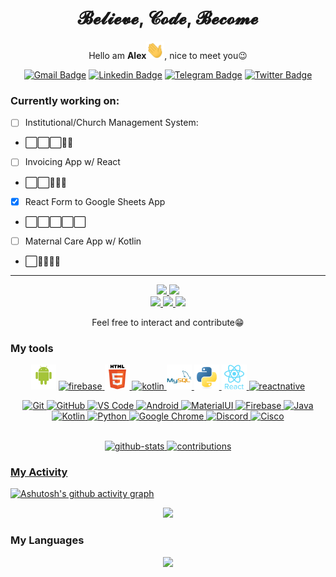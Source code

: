 <div id="header" align="center">
<h1>𝓑𝓮𝓵𝓲𝓮𝓿𝓮, 𝓒𝓸𝓭𝓮, 𝓑𝓮𝓬𝓸𝓶𝓮</h1>
  <p>Hello am <b>Alex</b><img src="https://github.com/ashutoshpipriye/ashutoshpipriye/blob/master/Hi.gif" width="29px">, nice to meet you😉</p></div>
  
  <!-- Contacts details -->
<div id="badges" align="center">
  
  <!-- My token: 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 -->
  
[![Gmail Badge](https://img.shields.io/badge/-gichaumburu@gmail.com-c14438?style=flat&logo=Gmail&logoColor=white)](mailto:samujjwaal.dey@acuitybrands.com "Connect via Email")
[![Linkedin Badge](https://img.shields.io/badge/-Alex%20Gichau-0072b1?style=flat&logo=Linkedin&logoColor=white)](https://www.linkedin.com/in/Alex-Gichau/ "Connect on LinkedIn")
[![Telegram Badge](https://img.shields.io/badge/-@geeshau-0088CC?style=flat&logo=Telegram&logoColor=white)](https://t.me/geeshau "Contact on Telegram")
[![Twitter Badge](https://img.shields.io/badge/-@alexgeeshau-00acee?style=flat&logo=Twitter&logoColor=white)](https://twitter.com/intent/follow?screen_name=Alexl%20Gichau "Follow on Twitter")
</div>

</div>

### Currently working on:
- [ ] Institutional/Church Management System: <br>
- ⬜⬜⬜🔳🔳
- [ ] Invoicing App w/ React<br>
- ⬜⬜🔳🔳🔳
- [X] React Form to Google Sheets App<br>
- ⬜⬜⬜⬜⬜
- [ ] Maternal Care App w/ Kotlin<br>
- ⬜🔳🔳🔳🔳


<hr>

<div id="randoms" align="center">
<a href="https://github.com/Alex-Gichau">
<img src="https://komarev.com/ghpvc/?username=Alex-Gichau&logo=GitHub&label=github%20visits&color=336699&logoColor=white&style=flat-square"/>
</a>
<a href="https://github.com/Alex-Gichau">
<img src="https://visitor-badge.glitch.me/badge?page_id=Alex-Gichau.Alex-Gichau&style=flat-square&color=0088cc">
</a></br>
<a href="https://twitter.com/alexgeeshau">
<img src="https://img.shields.io/twitter/follow/alexgeeshau?color=0E7FC0&logo=twitter&style=for-the-badge&label=Twitter"/>
</a>
<a href="https://github.com/Alex-Gichau">
<img src="https://img.shields.io/github/followers/Alex-Gichau?logo=GitHub&style=for-the-badge"/>
</a>
<a href="https://github.com/Alex-Gichau">
<img src="https://img.shields.io/github/stars/Alex-Gichau?logo=github&style=for-the-badge"/>
</a>

<p>Feel free to interact and contribute😁</p>

</div>

### My tools
<div align="center">
<img src="https://raw.githubusercontent.com/devicons/devicon/master/icons/android/android-original-wordmark.svg" alt="android" width="40" height="40"/> </a> <a href="https://www.gnu.org/software/bash/" target="_blank"> 
<img src="https://www.vectorlogo.zone/logos/firebase/firebase-icon.svg" alt="firebase" width="40" height="40"/>
<img src="https://raw.githubusercontent.com/devicons/devicon/master/icons/html5/html5-original-wordmark.svg" alt="html5" width="40" height="40"/>
<img src="https://www.vectorlogo.zone/logos/kotlinlang/kotlinlang-icon.svg" alt="kotlin" width="40" height="40"/>
<img src="https://raw.githubusercontent.com/devicons/devicon/master/icons/mysql/mysql-original-wordmark.svg" alt="mysql" width="40" height="40"/>
<img src="https://raw.githubusercontent.com/devicons/devicon/master/icons/python/python-original.svg" alt="python" width="40" height="40"/>
<img src="https://raw.githubusercontent.com/devicons/devicon/master/icons/react/react-original-wordmark.svg" alt="react" width="40" height="40"/>
<img src="https://reactnative.dev/img/header_logo.svg" alt="reactnative" width="40" height="40"/> </a> <a href="https://spring.io/" target="_blank">


  ![Git](https://img.shields.io/badge/-Git-black?style=flat-square&logo=git)
  ![GitHub](https://img.shields.io/badge/-GitHub-181717?style=flat-square&logo=github)
  ![VS Code](https://img.shields.io/badge/-VS%20Code-007ACC?style=flat-square&logo=visual-studio-code)
  ![Android](https://img.shields.io/badge/Android-05150C?style=flat-square&logo=android)
  ![MaterialUI](https://img.shields.io/badge/-MaterialUI-0081CB?style=flat-square&logo=material-UI)
  ![Firebase](https://img.shields.io/badge/Firebase-black?style=flat-square&logo=firebase)
  ![Java](https://img.shields.io/badge/Java-orange?style=flat-square&logo=java)
  ![Kotlin]( https://img.shields.io/badge/Kotlin-black?style=flat-square&logo=kotlin)
  ![Python](https://img.shields.io/badge/-Python-black?style=flat-square&logo=Python)
  ![Google Chrome](https://img.shields.io/badge/Chrome-black?style=flat-square&logo=google-chrome)
  ![Discord](https://img.shields.io/badge/Discord-black?style=flat-square&logo=discord)
  ![Cisco](https://img.shields.io/badge/Cisco-black?style=flat-square&logo=cisco)
</div>
<br>

<div id="badges" align="center">
<img src="https://github-readme-stats.vercel.app/api?username=Alex-Gichau&theme=radical" alt="github-stats"/>
<img src="https://github-readme-streak-stats.herokuapp.com/?user=Alex-Gichau&currStreakNum=2FD3EB&fire=pink&sideLabels=F00&date_format=[Y.]n.j" alt="contributions"/>
<br>
</div>


### My Activity
[![Ashutosh's github activity graph](https://activity-graph.herokuapp.com/graph?username=Alex-Gichau&bg_color=080707&color=ededed&line=00ff11&point=016a21&area=true&hide_border=true)](https://github.com/ashutosh00710/github-readme-activity-graph)
<!-- ![Anurag's GitHub stats](https://github-readme-stats.vercel.app/api?username=alexgeeshau&show_icons=true&theme=radical) -->
 
<div id="graph" align="center">
<!-- <a href="https://github.com/anuraghazra/github-readme-stats">
  <img src="https://github-readme-stats.vercel.app/api/top-langs/?username=Alex-Gichau&layout=compact" />
</a> -->
<a href="https://github.com/anuraghazra/convoychat">
  <!-- <img align="center" src="https://github-readme-stats.vercel.app/api?username=Alex-Gichau&show_icons=true&theme=radical" /> -->
  <img src="(https://github-readme-streak-stats.herokuapp.com/?user=alexgeeshau&currStreakNum=2FD3EB&fire=pink&sideLabels=F00&date_format=[Y.]n.j)](https://git.io/streak-stats)" />
</a>
</div>

### My Languages
<div align="center">
  <img src="https://github-readme-stats.vercel.app/api/top-langs/?username=Alex-Gichau&layout=compact"/>
</div>
